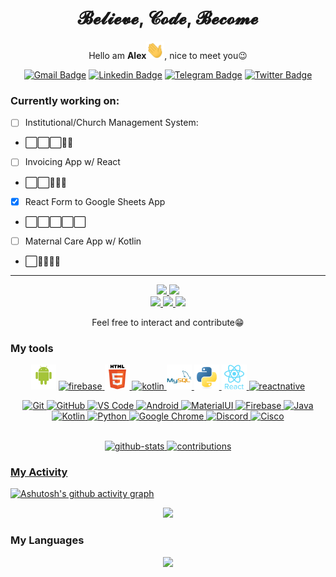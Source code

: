 <div id="header" align="center">
<h1>𝓑𝓮𝓵𝓲𝓮𝓿𝓮, 𝓒𝓸𝓭𝓮, 𝓑𝓮𝓬𝓸𝓶𝓮</h1>
  <p>Hello am <b>Alex</b><img src="https://github.com/ashutoshpipriye/ashutoshpipriye/blob/master/Hi.gif" width="29px">, nice to meet you😉</p></div>
  
  <!-- Contacts details -->
<div id="badges" align="center">
  
  <!-- My token: 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 -->
  
[![Gmail Badge](https://img.shields.io/badge/-gichaumburu@gmail.com-c14438?style=flat&logo=Gmail&logoColor=white)](mailto:samujjwaal.dey@acuitybrands.com "Connect via Email")
[![Linkedin Badge](https://img.shields.io/badge/-Alex%20Gichau-0072b1?style=flat&logo=Linkedin&logoColor=white)](https://www.linkedin.com/in/Alex-Gichau/ "Connect on LinkedIn")
[![Telegram Badge](https://img.shields.io/badge/-@geeshau-0088CC?style=flat&logo=Telegram&logoColor=white)](https://t.me/geeshau "Contact on Telegram")
[![Twitter Badge](https://img.shields.io/badge/-@alexgeeshau-00acee?style=flat&logo=Twitter&logoColor=white)](https://twitter.com/intent/follow?screen_name=Alexl%20Gichau "Follow on Twitter")
</div>

</div>

### Currently working on:
- [ ] Institutional/Church Management System: <br>
- ⬜⬜⬜🔳🔳
- [ ] Invoicing App w/ React<br>
- ⬜⬜🔳🔳🔳
- [X] React Form to Google Sheets App<br>
- ⬜⬜⬜⬜⬜
- [ ] Maternal Care App w/ Kotlin<br>
- ⬜🔳🔳🔳🔳


<hr>

<div id="randoms" align="center">
<a href="https://github.com/Alex-Gichau">
<img src="https://komarev.com/ghpvc/?username=Alex-Gichau&logo=GitHub&label=github%20visits&color=336699&logoColor=white&style=flat-square"/>
</a>
<a href="https://github.com/Alex-Gichau">
<img src="https://visitor-badge.glitch.me/badge?page_id=Alex-Gichau.Alex-Gichau&style=flat-square&color=0088cc">
</a></br>
<a href="https://twitter.com/alexgeeshau">
<img src="https://img.shields.io/twitter/follow/alexgeeshau?color=0E7FC0&logo=twitter&style=for-the-badge&label=Twitter"/>
</a>
<a href="https://github.com/Alex-Gichau">
<img src="https://img.shields.io/github/followers/Alex-Gichau?logo=GitHub&style=for-the-badge"/>
</a>
<a href="https://github.com/Alex-Gichau">
<img src="https://img.shields.io/github/stars/Alex-Gichau?logo=github&style=for-the-badge"/>
</a>

<p>Feel free to interact and contribute😁</p>

</div>

### My tools
<div align="center">
<img src="https://raw.githubusercontent.com/devicons/devicon/master/icons/android/android-original-wordmark.svg" alt="android" width="40" height="40"/> </a> <a href="https://www.gnu.org/software/bash/" target="_blank"> 
<img src="https://www.vectorlogo.zone/logos/firebase/firebase-icon.svg" alt="firebase" width="40" height="40"/>
<img src="https://raw.githubusercontent.com/devicons/devicon/master/icons/html5/html5-original-wordmark.svg" alt="html5" width="40" height="40"/>
<img src="https://www.vectorlogo.zone/logos/kotlinlang/kotlinlang-icon.svg" alt="kotlin" width="40" height="40"/>
<img src="https://raw.githubusercontent.com/devicons/devicon/master/icons/mysql/mysql-original-wordmark.svg" alt="mysql" width="40" height="40"/>
<img src="https://raw.githubusercontent.com/devicons/devicon/master/icons/python/python-original.svg" alt="python" width="40" height="40"/>
<img src="https://raw.githubusercontent.com/devicons/devicon/master/icons/react/react-original-wordmark.svg" alt="react" width="40" height="40"/>
<img src="https://reactnative.dev/img/header_logo.svg" alt="reactnative" width="40" height="40"/> </a> <a href="https://spring.io/" target="_blank">


  ![Git](https://img.shields.io/badge/-Git-black?style=flat-square&logo=git)
  ![GitHub](https://img.shields.io/badge/-GitHub-181717?style=flat-square&logo=github)
  ![VS Code](https://img.shields.io/badge/-VS%20Code-007ACC?style=flat-square&logo=visual-studio-code)
  ![Android](https://img.shields.io/badge/Android-05150C?style=flat-square&logo=android)
  ![MaterialUI](https://img.shields.io/badge/-MaterialUI-0081CB?style=flat-square&logo=material-UI)
  ![Firebase](https://img.shields.io/badge/Firebase-black?style=flat-square&logo=firebase)
  ![Java](https://img.shields.io/badge/Java-orange?style=flat-square&logo=java)
  ![Kotlin]( https://img.shields.io/badge/Kotlin-black?style=flat-square&logo=kotlin)
  ![Python](https://img.shields.io/badge/-Python-black?style=flat-square&logo=Python)
  ![Google Chrome](https://img.shields.io/badge/Chrome-black?style=flat-square&logo=google-chrome)
  ![Discord](https://img.shields.io/badge/Discord-black?style=flat-square&logo=discord)
  ![Cisco](https://img.shields.io/badge/Cisco-black?style=flat-square&logo=cisco)
</div>
<br>

<div id="badges" align="center">
<img src="https://github-readme-stats.vercel.app/api?username=Alex-Gichau&theme=radical" alt="github-stats"/>
<img src="https://github-readme-streak-stats.herokuapp.com/?user=Alex-Gichau&currStreakNum=2FD3EB&fire=pink&sideLabels=F00&date_format=[Y.]n.j" alt="contributions"/>
<br>
</div>


### My Activity
[![Ashutosh's github activity graph](https://activity-graph.herokuapp.com/graph?username=Alex-Gichau&bg_color=080707&color=ededed&line=00ff11&point=016a21&area=true&hide_border=true)](https://github.com/ashutosh00710/github-readme-activity-graph)
<!-- ![Anurag's GitHub stats](https://github-readme-stats.vercel.app/api?username=alexgeeshau&show_icons=true&theme=radical) -->
 
<div id="graph" align="center">
<!-- <a href="https://github.com/anuraghazra/github-readme-stats">
  <img src="https://github-readme-stats.vercel.app/api/top-langs/?username=Alex-Gichau&layout=compact" />
</a> -->
<a href="https://github.com/anuraghazra/convoychat">
  <!-- <img align="center" src="https://github-readme-stats.vercel.app/api?username=Alex-Gichau&show_icons=true&theme=radical" /> -->
  <img src="(https://github-readme-streak-stats.herokuapp.com/?user=alexgeeshau&currStreakNum=2FD3EB&fire=pink&sideLabels=F00&date_format=[Y.]n.j)](https://git.io/streak-stats)" />
</a>
</div>

### My Languages
<div align="center">
  <img src="https://github-readme-stats.vercel.app/api/top-langs/?username=Alex-Gichau&layout=compact"/>
</div>
